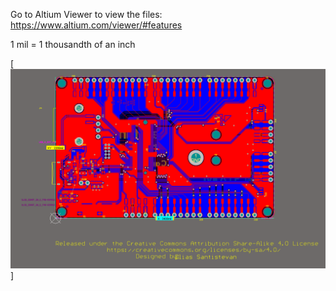 Go to Altium Viewer to view the files: https://www.altium.com/viewer/#features

1 mil = 1 thousandth of an inch

[![SparkFun MicroMod ATP Carrier Board](https://github.com/UF-Design-Build-Fly/PCB-Shield-Design/blob/main/Carrier%20Board%20Dimensions/Pictures/Carrier_Dimensions.PNG)]
